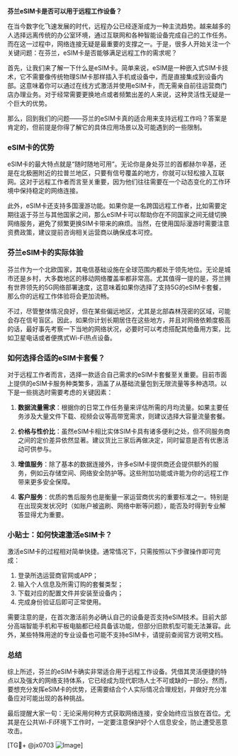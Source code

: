 **芬兰eSIM卡是否可以用于远程工作设备？**

在当今数字化飞速发展的时代，远程办公已经逐渐成为一种主流趋势。越来越多的人选择远离传统的办公室环境，通过互联网和各种智能设备完成自己的工作任务。而在这一过程中，网络连接无疑是最重要的支撑之一。于是，很多人开始关注一个关键问题：在芬兰，eSIM卡是否能够满足远程工作的需求呢？

首先，让我们来了解一下什么是eSIM卡。简单来说，eSIM是一种嵌入式SIM卡技术，它不需要像传统物理SIM卡那样插入手机或设备中，而是直接集成到设备内部。这意味着你可以通过在线方式激活并使用eSIM卡，而无需亲自前往运营商门店办理业务。对于经常需要更换地点或者频繁出差的人来说，这种灵活性无疑是一个巨大的优势。

那么，回到我们的问题——芬兰的eSIM卡真的适合用来支持远程工作吗？答案是肯定的，但前提是你得了解它的具体应用场景以及可能遇到的一些限制。

### eSIM卡的优势

eSIM卡的最大特点就是“随时随地可用”。无论你是身处芬兰的首都赫尔辛基，还是在北极圈附近的拉普兰地区，只要有信号覆盖的地方，你就可以轻松接入互联网。这对于远程工作者而言至关重要，因为他们往往需要在一个动态变化的工作环境中保持稳定的网络连接。

此外，eSIM卡还支持多国漫游功能。如果你是一名跨国远程工作者，比如需要定期往返于芬兰与其他国家之间，那么eSIM卡可以帮助你在不同国家之间无缝切换网络服务，避免了频繁更换SIM卡带来的麻烦。当然，在使用国际漫游时需要注意资费政策，建议提前咨询相关运营商以确保成本可控。

### 芬兰eSIM卡的实际体验

芬兰作为一个北欧国家，其电信基础设施在全球范围内都处于领先地位。无论是城市还是乡村，大多数地区的移动网络覆盖率都非常高。尤其值得一提的是，芬兰拥有世界领先的5G网络部署速度，这意味着如果你选择了支持5G的eSIM卡套餐，那么你的远程工作体验将会更加流畅。

不过，尽管整体情况良好，但在某些偏远地区，尤其是北部森林茂密的区域，可能会存在信号盲区。因此，如果你计划长期居住在这些地方，并且对网络依赖度极高的话，最好事先考察一下当地的网络状况，必要时可以考虑搭配其他备用方案，比如卫星电话或者便携式Wi-Fi热点设备。

### 如何选择合适的eSIM卡套餐？

对于远程工作者而言，选择一款适合自己需求的eSIM卡套餐至关重要。目前市面上提供的eSIM卡服务种类繁多，涵盖了从基础流量包到无限流量等多种选项。以下是一些挑选时需要考虑的关键因素：

1. **数据流量需求**：根据你的日常工作任务量来评估所需的月均流量。如果主要任务涉及大量文件下载、视频会议等高带宽需求，则建议选择大容量流量套餐。
   
2. **价格与性价比**：虽然eSIM卡相比实体SIM卡具有诸多便利之处，但不同服务商之间的定价差异依然显著。建议货比三家后再做决定，同时留意是否有优惠活动可供参与。

3. **增值服务**：除了基本的数据连接外，许多eSIM卡提供商还会提供额外的服务，例如云存储空间、网络安全防护等。这些附加功能或许能为你的远程工作带来更多安全保障。

4. **客户服务**：优质的售后服务也是衡量一家运营商优劣的重要标准之一。特别是在出现突发状况时（如账户被盗刷、网络中断等问题），能否及时得到专业解答显得尤为重要。

### 小贴士：如何快速激活eSIM卡？

激活eSIM卡的过程相对简单快捷。通常情况下，只需按照以下步骤操作即可完成：

1. 登录所选运营商官网或APP；
2. 输入个人信息及所需订购的套餐类型；
3. 下载对应的配置文件并安装至设备内；
4. 完成身份验证后即可正常使用。

需要注意的是，在首次激活前务必确认自己的设备是否支持eSIM技术。目前大部分高端智能手机和平板电脑都已经具备该功能，但部分旧款机型可能无法兼容。此外，某些特殊用途的专业设备也可能不支持eSIM卡，请提前查阅官方说明文档。

### 总结

综上所述，芬兰的eSIM卡确实非常适合用于远程工作设备。凭借其灵活便捷的特点以及强大的网络支持体系，它已经成为现代职场人士不可或缺的一部分。然而，要想充分发挥eSIM卡的优势，还需要结合个人实际情况合理规划，并做好充分准备应对可能出现的各种挑战。

最后提醒大家一句：无论采用何种方式获取网络连接，安全始终应当放在首位。尤其是在公共Wi-Fi环境下工作时，一定要注意保护好个人信息安全，防止遭受恶意攻击。

[TG💪+ @jx0703 ![Image](https://github.com/user-attachments/assets/dbca1d08-cadb-493c-b0ec-ad6f7a83f270)]